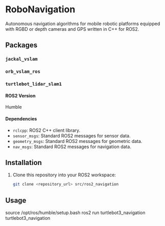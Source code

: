 # RoboNavigation
Autonomous navigation algorithms for mobile robotic platforms equipped with RGBD or depth cameras and GPS written in C++ for ROS2. 
## Packages
### `jackal_vslam`
### `orb_vslam_ros`
### `turtlebot_lidar_slam1`
#### ROS2 Version
Humble
#### Dependencies

- `rclcpp`: ROS2 C++ client library.
- `sensor_msgs`: Standard ROS2 messages for sensor data.
- `geometry_msgs`: Standard ROS2 messages for geometric data.
- `nav_msgs`: Standard ROS2 messages for navigation data.

## Installation

1. Clone this repository into your ROS2 workspace:

   ```bash
   git clone <repository_url> src/ros2_navigation
## Usage
source /opt/ros/humble/setup.bash
ros2 run turtlebot3_navigation turtlebot3_navigation
